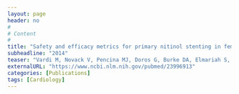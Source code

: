 ```yaml
---
layout: page
header: no
#
# Content
#
title: "Safety and efficacy metrics for primary nitinol stenting in femoropopliteal occlusive disease: a meta-analysis and critical examination of current methodologies."
subheadline: "2014"
teaser: "Vardi M, Novack V, Pencina MJ, Doros G, Burke DA, Elmariah S, Cutlip DE, Mauri L, Yeh RW."
externalURL: "https://www.ncbi.nlm.nih.gov/pubmed/23996913"
categories: [Publications]
tags: [Cardiology]
---
```

